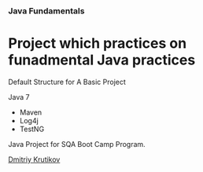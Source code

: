 
### Java Fundamentals
# Project which practices on funadmental Java practices

Default Structure for A Basic Project

Java 7

* Maven
* Log4j
* TestNG

Java Project for SQA Boot Camp Program.

[Dmitriy Krutikov](http://sqasolution.com)


